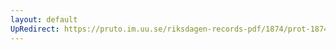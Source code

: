 ```yaml
---
layout: default
UpRedirect: https://pruto.im.uu.se/riksdagen-records-pdf/1874/prot-1874--ak--122/prot-1874--ak--122_002.pdf
---
```

